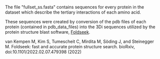 The file "fullset_ss.fasta" contains sequences for every protein in the dataset which describe the tertiary interactions of each amino acid. 

These sequences were created by conversion of the pdb files of each protein (contained in pdb_data_files) into the 3Di sequences utilized by the protein structure blast software, [Foldseek](https://github.com/steineggerlab/foldseek). 

van Kempen M, Kim S, Tumescheit C, Mirdita M, Söding J, and Steinegger M. Foldseek: fast and accurate protein structure search. bioRxiv, doi:10.1101/2022.02.07.479398 (2022)